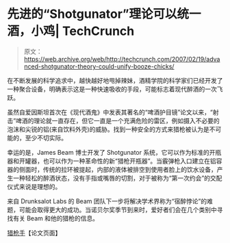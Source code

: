 # 先进的“Shotgunator”理论可以统一酒，小鸡| TechCrunch

> 原文：<https://web.archive.org/web/http://techcrunch.com/2007/02/19/advanced-shotgunator-theory-could-unify-booze-chicks/>

在不断发展的科学追求中，越快越好地甩掉辣妹，酒精学院的科学家们已经开发了一种聚合设备，明确表示这是一种快速吸收的手段，可能标志着现代醉酒的一次飞跃。

虽然自爱因斯坦首次在《现代酒鬼》中发表其著名的“啤酒护目镜”论文以来，“射击”啤酒的理论就一直存在，但它一直是一个充满危险的雷区，例如摄入不必要的泡沫和尖锐的铝(来自饮料外壳)的威胁。找到一种安全的方式来猎枪被认为是不可能的，至少不切实际。

幸运的是，James Beam 博士开发了 Shotgunator 系统，它可以作为标准的开瓶器和开罐器，也可以作为一种革命性的新“猎枪开瓶器”。当霰弹枪入口建立在铝容器的侧面时，传统的拉环被提起，内部的液体被排空到使用者脸上的饮水设备，产生一种轻松的醉酒状态，没有手指或嘴唇的切割，对于被称为“第一次约会”的交配仪式来说是理想的。

来自 Drunksalot Labs 的 Beam 团队下一步将解决学术界称为“宿醉悖论”的难题，可能会取得更大的成功。当诺贝尔奖季节到来时，爱好者们会在几个类别中寻找有关 Beam 和他的猎枪的信息。

[猎枪手](https://web.archive.org/web/20150926143541/http://shotgunator.com/)【论文页面】